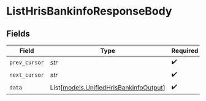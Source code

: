 # ListHrisBankinfoResponseBody


## Fields

| Field                                                                            | Type                                                                             | Required                                                                         | Description                                                                      |
| -------------------------------------------------------------------------------- | -------------------------------------------------------------------------------- | -------------------------------------------------------------------------------- | -------------------------------------------------------------------------------- |
| `prev_cursor`                                                                    | *str*                                                                            | :heavy_check_mark:                                                               | N/A                                                                              |
| `next_cursor`                                                                    | *str*                                                                            | :heavy_check_mark:                                                               | N/A                                                                              |
| `data`                                                                           | List[[models.UnifiedHrisBankinfoOutput](../models/unifiedhrisbankinfooutput.md)] | :heavy_check_mark:                                                               | N/A                                                                              |